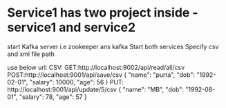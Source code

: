 # Service1 has two project inside - service1 and service2
start Kafka server i.e zookeeper ans kafka
Start both services
Specify csv and xml file path

use below url:
CSV:
GET:http://localhost:9002/api/read/all/csv
POST:http://localhost:9001/api/save/csv
{
    "name": "purta",
    "dob": "1992-02-01",
    "salary": 10000,
    "age": 56
}
PUT:
http://localhost:9001/api/update/5/csv
{
    "name": "MB",
    "dob": "1992-08-01",
    "salary": 78,
    "age": 57
}